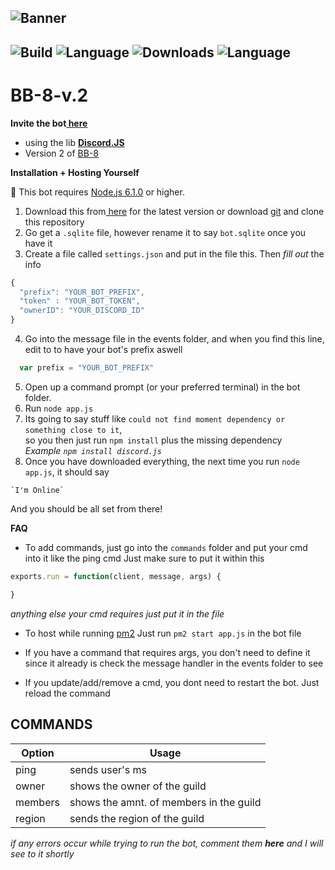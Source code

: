![Banner](https://i.ytimg.com/vi/QSn6sW1v2fw/maxresdefault.jpg)
<br>
---
![Build](https://img.shields.io/badge/build-passing-brightgreen.svg?style=flat-square)
![Language](https://img.shields.io/badge/language-javascript-orange.svg?style=flat-square)
![Downloads](https://img.shields.io/badge/downloads-21-blue.svg?style=flat-square)
![Language](https://img.shields.io/badge/⭐-1-green.svg?style=social)
---
# BB-8-v.2

**Invite the bot<a href="https://discordapp.com/oauth2/authorize?client_id=251715073553203200&scope=bot&permissions=32014"> here</a>**



- using the lib <a href="https://discord.js.org/#/"  target="_blank"><strong>Discord.JS</strong></a>
- Version 2 of <a href="https://github.com/YaBoyWonder/BB-8-Bot">BB-8</a>

**__Installation + Hosting Yourself__**



🛑 This bot requires <a href="https://nodejs.org/en/">Node.js 6.1.0</a> or higher.

  1. Download this from<a href="https://github.com/YaBoyWonder/BB-8-v.2/releases/tag/v1.0.0"> here</a> for the latest version or download <a href="https://git-scm.com/downloads">git</a> and clone this repository
  2. Go get a `.sqlite` file, however rename it to say `bot.sqlite` once you have it
  3. Create a file called `settings.json` and put in the file this. Then *fill out* the info
  ```js
  {
	"prefix": "YOUR_BOT_PREFIX",
	"token" : "YOUR_BOT_TOKEN",
	"ownerID": "YOUR_DISCORD_ID"
}
```
 4. Go into the message file in the events folder, and when you find this line, edit to to have your bot's prefix aswell
 ```js
   var prefix = "YOUR_BOT_PREFIX"
   ```
 5. Open up a command prompt (or your preferred terminal) in the bot folder.
 6. Run `node app.js` 
 7. Its going to say stuff like `could not find moment dependency or something close to it`,<br> 
 so you then just run `npm install` plus the missing dependency<br>
 *Example*
 *`npm install discord.js`*
 8. Once you have downloaded everything, the next time you run `node app.js`, it should say<br>
 <!--<img align="right" height="260" src="http://i.imgur.com/Wna1Yrn.png"> -->
	`I'm Online`

And you should be all set from there!

**FAQ**

 - To add commands, just go into the `commands` folder and put your cmd into it like the ping cmd
 Just make sure to put it within this 
 ```js
 exports.run = function(client, message, args) {

}
 ```
 *anything else your cmd requires just put it in the file*

 - To host while running <a href="http://pm2.keymetrics.io">pm2</a> 
 Just run `pm2 start app.js` in the bot file
 
 - If you have a command that requires args, you don't need to define it since it already is
 check the message handler in the events folder to see
 
- If you update/add/remove a cmd, you dont need to restart the bot. Just reload the command

## COMMANDS
| Option        | Usage         |
| ------------- |---------------|
| ping           | sends user's ms |
| owner          | shows the owner of the guild              |
| members          | shows the amnt. of members in the guild             |
| region          | sends the region of the guild          |

*if any errors occur while trying to run the bot, comment them **here** and I will see to it shortly*

